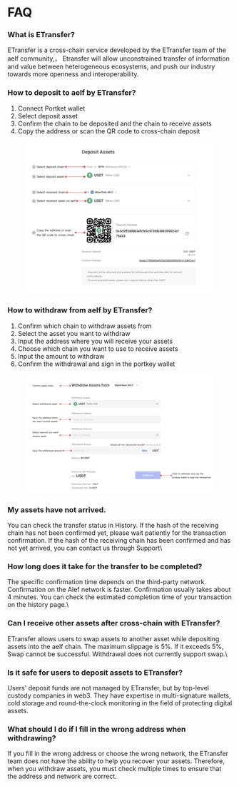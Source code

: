 # FAQ

### **What is ETransfer?**

ETransfer is a cross-chain service developed by the ETransfer team of the aelf community,， Etransfer will allow unconstrained transfer of information and value between heterogeneous ecosystems, and push our industry towards more openness and interoperability.

### **How to deposit to aelf by ETransfer?**

1. Connect Portket wallet
2. Select deposit asset
3. Confirm the chain to be deposited and the chain to receive assets
4. Copy the address or scan the QR code to cross-chain deposit

<figure><img src=".gitbook/assets/image (5).png" alt=""><figcaption></figcaption></figure>

### **How to withdraw from aelf by ETransfer?**

1. Confirm which chain to withdraw assets from
2. Select the asset you want to withdraw
3. Input the address where you will receive your assets
4. Choose which chain you want to use to receive assets
5. Input the amount to withdraw
6. Confirm the withdrawal and sign in the portkey wallet

<figure><img src=".gitbook/assets/image (6).png" alt=""><figcaption></figcaption></figure>

### **My assets have not arrived.**

You can check the transfer status in History. If the hash of the receiving chain has not been confirmed yet, please wait patiently for the transaction confirmation. If the hash of the receiving chain has been confirmed and has not yet arrived, you can contact us through Support\\

### **How long does it take for the transfer to be completed?**

The specific confirmation time depends on the third-party network. Confirmation on the Alef network is faster. Confirmation usually takes about 4 minutes. You can check the estimated completion time of your transaction on the history page.\\

### **Can I receive other assets after cross-chain with ETransfer?**

ETransfer allows users to swap assets to another asset while depositing assets into the aelf chain. The maximum slippage is 5%. If it exceeds 5%, Swap cannot be successful. Withdrawal does not currently support swap.\\

### **Is it safe for users to deposit assets to ETransfer?**

Users' deposit funds are not managed by ETransfer, but by top-level custody companies in web3. They have expertise in multi-signature wallets, cold storage and round-the-clock monitoring in the field of protecting digital assets.

### **What should I do if I fill in the wrong address when withdrawing?**

If you fill in the wrong address or choose the wrong network, the ETransfer team does not have the ability to help you recover your assets. Therefore, when you withdraw assets, you must check multiple times to ensure that the address and network are correct.
